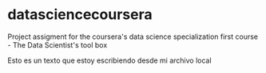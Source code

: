 datasciencecoursera
===================

Project assigment for the coursera's data science specialization first course - The Data Scientist's tool box


Esto es un texto que estoy escribiendo desde mi archivo local

